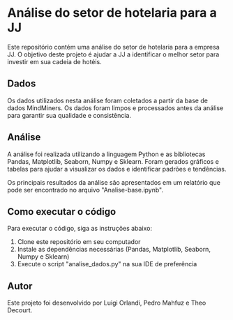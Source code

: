 # Análise do setor de hotelaria para a JJ

Este repositório contém uma análise do setor de hotelaria para a empresa JJ. O objetivo deste projeto é ajudar a JJ a identificar o melhor setor para investir em sua cadeia de hotéis.

## Dados

Os dados utilizados nesta análise foram coletados a partir da base de dados MindMiners. Os dados foram limpos e processados antes da análise para garantir sua qualidade e consistência.

## Análise

A análise foi realizada utilizando a linguagem Python e as bibliotecas Pandas, Matplotlib, Seaborn, Numpy e Sklearn. Foram gerados gráficos e tabelas para ajudar a visualizar os dados e identificar padrões e tendências.

Os principais resultados da análise são apresentados em um relatório que pode ser encontrado no arquivo "Analise-base.ipynb".

## Como executar o código

Para executar o código, siga as instruções abaixo:

1. Clone este repositório em seu computador
2. Instale as dependências necessárias (Pandas, Matplotlib, Seaborn, Numpy e Sklearn)
3. Execute o script "analise_dados.py" na sua IDE de preferência

## Autor

Este projeto foi desenvolvido por Luigi Orlandi, Pedro Mahfuz e Theo Decourt.
